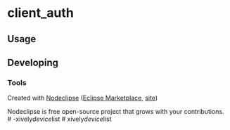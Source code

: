 

# client_auth



## Usage



## Developing



### Tools

Created with [Nodeclipse](https://github.com/Nodeclipse/nodeclipse-1)
 ([Eclipse Marketplace](http://marketplace.eclipse.org/content/nodeclipse), [site](http://www.nodeclipse.org))   

Nodeclipse is free open-source project that grows with your contributions.
#   - x i v e l y _ d e v i c e _ l i s t  
 #   x i v e l y _ d e v i c e _ l i s t  
 